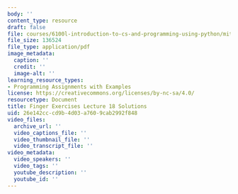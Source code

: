 ```yaml
---
body: ''
content_type: resource
draft: false
file: courses/6100l-introduction-to-cs-and-programming-using-python/mit6_100l_f22_ex18_sol.pdf
file_size: 136524
file_type: application/pdf
image_metadata:
  caption: ''
  credit: ''
  image-alt: ''
learning_resource_types:
- Programming Assignments with Examples
license: https://creativecommons.org/licenses/by-nc-sa/4.0/
resourcetype: Document
title: Finger Exercises Lecture 18 Solutions
uid: 26e142cc-cd9b-4d03-a760-9cab2992f848
video_files:
  archive_url: ''
  video_captions_file: ''
  video_thumbnail_file: ''
  video_transcript_file: ''
video_metadata:
  video_speakers: ''
  video_tags: ''
  youtube_description: ''
  youtube_id: ''
---
```

